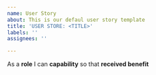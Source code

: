 ```yaml
---
name: User Story
about: This is our defaul user story template
title: 'USER STORE: <TITLE>'
labels: ''
assignees: ''

---
```


As a **role** I can **capability** so that **received benefit**
